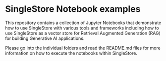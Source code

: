 # SingleStore Notebook examples

This repository contains a collection of Jupyter Notebooks that demonstrate how to use SingleStore with various tools and frameworks including
how to use SingleStore as a vector store for Retrieval Augmented Generation (RAG) for building Generative AI applications.

Please go into the individual folders and read the README.md files for more information on how to execute the notebooks within SingleStore.